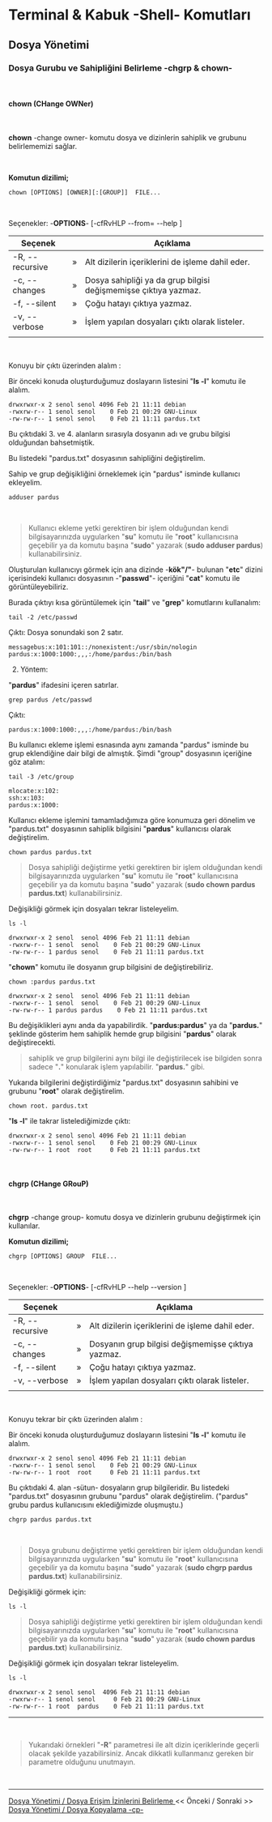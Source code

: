 # **Terminal & Kabuk -Shell- Komutları**

## Dosya Yönetimi

### **Dosya Gurubu ve Sahipliğini Belirleme -chgrp & chown-** 

</br>

#### **chown (CHange OWNer)**

</br>

**chown** -change owner- komutu dosya ve dizinlerin sahiplik ve grubunu belirlememizi sağlar. 

</br>

**Komutun dizilimi;**

``` {echo}
chown [OPTIONS] [OWNER][:[GROUP]]  FILE...
```

<br>

Seçenekler: -**OPTIONS**- [-cfRvHLP --from= --help ] 

| Seçenek | | Açıklama |
|--|:--:|--|
| -R, --recursive | » | Alt dizilerin içeriklerini de işleme dahil eder. |
| -c, --changes | » | Dosya sahipliği ya da grup bilgisi değişmemişse çıktıya yazmaz. |
| -f, --silent | » | Çoğu hatayı çıktıya yazmaz. |
| -v, --verbose | » | İşlem yapılan dosyaları çıktı olarak listeler. |
||

</br>

Konuyu bir çıktı üzerinden alalım :

Bir önceki konuda oluşturduğumuz doslayarın listesini "**ls -l**" komutu ile alalım.


``` {echo}
drwxrwxr-x 2 senol senol 4096 Feb 21 11:11 debian
-rwxrw-r-- 1 senol senol    0 Feb 21 00:29 GNU-Linux
-rw-rw-r-- 1 senol senol    0 Feb 21 11:11 pardus.txt
```

Bu çıktıdaki 3. ve 4. alanların sırasıyla dosyanın adı ve grubu bilgisi olduğundan bahsetmiştik.

Bu listedeki "pardus.txt" dosyasının sahipliğini değiştirelim. 

Sahip ve grup değişikliğini örneklemek için "pardus" isminde kullanıcı ekleyelim. 

``` {.sh}
adduser pardus
```
</br>

>Kullanıcı ekleme yetki gerektiren bir işlem olduğundan kendi bilgisayarınızda uygularken "**su**" komutu ile "**root**" kullanıcısına geçebilir ya da komutu başına "**sudo**" yazarak (**sudo adduser pardus**) kullanabilirsiniz.

Oluşturulan kullanıcıyı görmek için ana dizinde -**kök"/"**- bulunan "**etc**" dizini içerisindeki kullanıcı dosyasının -"**passwd**"- içeriğini "**cat**" komutu ile görüntüleyebiliriz.

Burada çıktıyı kısa görüntülemek için "**tail**" ve "**grep**" komutlarını kullanalım: 


``` {.sh}
tail -2 /etc/passwd
```

Çıktı: Dosya sonundaki son 2 satır. 

``` {echo}
messagebus:x:101:101::/nonexistent:/usr/sbin/nologin
pardus:x:1000:1000:,,,:/home/pardus:/bin/bash
```
2. Yöntem:

"**pardus**" ifadesini içeren satırlar. 

``` {.sh}
grep pardus /etc/passwd
```

Çıktı: 

``` {echo}
pardus:x:1000:1000:,,,:/home/pardus:/bin/bash
``` 

Bu kullanıcı ekleme işlemi esnasında aynı zamanda "pardus" isminde bu grup eklendiğine dair bilgi de almıştık. Şimdi "group" dosyasının içeriğine göz atalım:

``` {.sh}
tail -3 /etc/group
```

``` {echo}
mlocate:x:102:
ssh:x:103:
pardus:x:1000:
```

Kullanıcı ekleme işlemini tamamladığımıza göre konumuza geri dönelim ve "pardus.txt" dosyasının sahiplik bilgisini "**pardus**" kullanıcısı olarak değiştirelim.

``` {.sh}
chown pardus pardus.txt
``` 

>Dosya sahipliği değiştirme  yetki gerektiren bir işlem olduğundan kendi bilgisayarınızda uygularken "**su**" komutu ile "**root**" kullanıcısına geçebilir ya da komutu başına "**sudo**" yazarak (**sudo chown pardus pardus.txt**) kullanabilirsiniz.

Değişikliği görmek için dosyaları tekrar listeleyelim.

``` {.sh}
ls -l
``` 



``` {echo}
drwxrwxr-x 2 senol  senol 4096 Feb 21 11:11 debian
-rwxrw-r-- 1 senol  senol    0 Feb 21 00:29 GNU-Linux
-rw-rw-r-- 1 pardus senol    0 Feb 21 11:11 pardus.txt
```

"**chown**" komutu ile dosyanın grup bilgisini de değiştirebiliriz.

``` {.sh}
chown :pardus pardus.txt
``` 

``` {echo}
drwxrwxr-x 2 senol  senol 4096 Feb 21 11:11 debian
-rwxrw-r-- 1 senol  senol    0 Feb 21 00:29 GNU-Linux
-rw-rw-r-- 1 pardus pardus    0 Feb 21 11:11 pardus.txt
```

Bu değişiklikleri aynı anda da yapabilirdik. "**pardus:pardus**" ya da "**pardus.**" şeklinde gösterim hem sahiplik hemde grup bilgisini "**pardus**" olarak değiştirecekti.

>sahiplik ve grup bilgilerini aynı bilgi ile değiştirilecek ise  bilgiden sonra sadece "**.**" konularak işlem yapılabilir. "**pardus.**" gibi.

Yukarıda bilgilerini değiştirdiğimiz "pardus.txt" dosyasının sahibini ve grubunu "**root**" olarak değiştirelim.

``` {.sh}
chown root. pardus.txt
``` 

"**ls -l**" ile takrar listelediğimizde çıktı:

``` {echo}
drwxrwxr-x 2 senol senol 4096 Feb 21 11:11 debian
-rwxrw-r-- 1 senol senol    0 Feb 21 00:29 GNU-Linux
-rw-rw-r-- 1 root  root     0 Feb 21 11:11 pardus.txt
```
</br>

#### **chgrp (CHange GRouP)**
</br>

**chgrp** -change group- komutu dosya ve dizinlerin grubunu değiştirmek için kullanılar. 


**Komutun dizilimi;**

``` {echo}
chgrp [OPTIONS] GROUP  FILE...
```

<br>

Seçenekler: -**OPTIONS**- [-cfRvHLP --help --version ] 

| Seçenek | | Açıklama |
|--|:--:|--|
| -R, --recursive | » | Alt dizilerin içeriklerini de işleme dahil eder. |
| -c, --changes | » | Dosyanın grup bilgisi değişmemişse çıktıya yazmaz. |
| -f, --silent | » | Çoğu hatayı çıktıya yazmaz. |
| -v, --verbose | » | İşlem yapılan dosyaları çıktı olarak listeler. |
||

</br>



Konuyu tekrar bir çıktı üzerinden alalım :

Bir önceki konuda oluşturduğumuz doslayarın listesini "**ls -l**" komutu ile alalım.

``` {echo}
drwxrwxr-x 2 senol senol 4096 Feb 21 11:11 debian
-rwxrw-r-- 1 senol senol    0 Feb 21 00:29 GNU-Linux
-rw-rw-r-- 1 root  root     0 Feb 21 11:11 pardus.txt
```

Bu çıktıdaki 4. alan -sütun- dosyaların grup bilgileridir. Bu listedeki "pardus.txt" dosyasının grubunu "pardus" olarak  değiştirelim. ("pardus" grubu pardus kullanıcısını eklediğimizde oluşmuştu.)

``` {.sh}
chgrp pardus pardus.txt
```
</br>

>Dosya grubunu değiştirme  yetki gerektiren bir işlem olduğundan kendi bilgisayarınızda uygularken "**su**" komutu ile "**root**" kullanıcısına geçebilir ya da komutu başına "**sudo**" yazarak (**sudo chgrp pardus pardus.txt**) kullanabilirsiniz.

Değişikliği görmek için:

``` {.sh}
ls -l
``` 

>Dosya sahipliği değiştirme  yetki gerektiren bir işlem olduğundan kendi bilgisayarınızda uygularken "**su**" komutu ile "**root**" kullanıcısına geçebilir ya da komutu başına "**sudo**" yazarak (**sudo chown pardus pardus.txt**) kullanabilirsiniz.

Değişikliği görmek için dosyaları tekrar listeleyelim.

``` {.sh}
ls -l
```

``` {echo}
drwxrwxr-x 2 senol senol  4096 Feb 21 11:11 debian
-rwxrw-r-- 1 senol senol     0 Feb 21 00:29 GNU-Linux
-rw-rw-r-- 1 root  pardus    0 Feb 21 11:11 pardus.txt
```
---
</br>

>Yukarıdaki örnekleri "**-R**" parametresi ile alt dizin içeriklerinde geçerli olacak şekilde yazabilirsiniz. Ancak dikkatli kullanmanız gereken bir parametre olduğunu unutmayın.

</br>

----
 [ Dosya Yönetimi / Dosya Erişim İzinlerini Belirleme ](./tr_dosya-erisim-izinleri-chmod-.md) << Önceki / Sonraki >> [Dosya Yönetimi / Dosya Kopyalama -cp-](./tr_dosya-kopyalama-cp-.md)